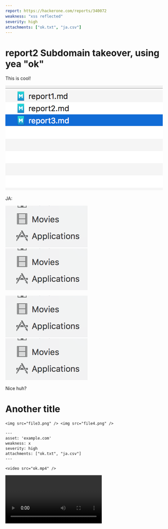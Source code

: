 ```yaml
---
report: https://hackerone.com/reports/340072
weakness: "xss reflected"
severity: high
attachments: ["ok.txt", "ja.csv"]
---
```


# report2 Subdomain takeover, using yea "ok"

This is cool!

<img upload src="img1.png" />

JA:

<img upload src="img2.png" />


<img upload src="file2.png" />

<img upload src="file3.png" /> <img upload src="file4.png" />

Nice huh?

# Another title

```
<img src="file3.png" /> <img src="file4.png" />
```

```
---
asset: 'example.com'
weakness: x
severity: high
attachments: ["ok.txt", "ja.csv"]
---
```

```
<video src="ok.mp4" />
```

<video upload src="ok.mp4" />

Yea!

## Impact

This is the impact, go for it!

Regards,
Frans
